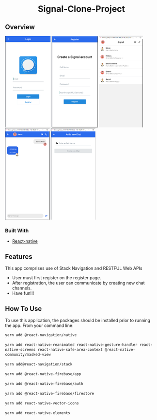 
<h1 align="center">Signal-Clone-Project</h1>

## Overview

<img src="src/assets/Login.png" height="300">
<img src="src/assets/register.png" height="300">
<img src="src/assets/signal.png" height="300">
<img src="src/assets/chats.png" height="300">
<img src="src/assets/new Chat.png" height="300">

### Built With

- [React-native](https://reactnative.dev/)


## Features

This app comprises use of Stack Navigation and RESTFUL Web APIs

- User must first register on the register page. 
- After registration, the user can communicate by creating new chat channels.
- Have fun!!!


## How To Use

To use this application, the packages should be installed prior to running the app. From your command line:

```
yarn add @react-navigation/native

yarn add react-native-reanimated react-native-gesture-handler react-native-screens react-native-safe-area-context @react-native-community/masked-view

yarn add@react-navigation/stack

yarn add @react-native-firebase/app

yarn add @react-native-firebase/auth

yarn add @react-native-firebase/firestore

yarn add react-native-vector-icons

yarn add react-native-elements

```
